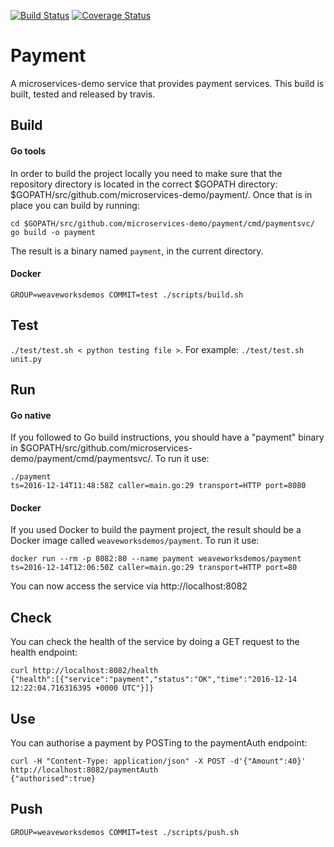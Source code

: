 [![Build Status](https://travis-ci.org/microservices-demo/payment.svg?branch=master)](https://travis-ci.org/microservices-demo/payment) [![Coverage Status](https://coveralls.io/repos/github/microservices-demo/payment/badge.svg?branch=master)](https://coveralls.io/github/microservices-demo/payment?branch=master)

# Payment
A microservices-demo service that provides payment services.
This build is built, tested and released by travis.

## Build

#### Go tools
In order to build the project locally you need to make sure that the repository directory is located in the correct
$GOPATH directory: $GOPATH/src/github.com/microservices-demo/payment/. Once that is in place you can build by running:

```
cd $GOPATH/src/github.com/microservices-demo/payment/cmd/paymentsvc/
go build -o payment
```

The result is a binary named `payment`, in the current directory.

#### Docker 
`GROUP=weaveworksdemos COMMIT=test ./scripts/build.sh`

## Test
`./test/test.sh < python testing file >`. For example: `./test/test.sh unit.py`

## Run 

#### Go native

If you followed to Go build instructions, you should have a "payment" binary in $GOPATH/src/github.com/microservices-demo/payment/cmd/paymentsvc/.
To run it use:
```
./payment
ts=2016-12-14T11:48:58Z caller=main.go:29 transport=HTTP port=8080
```

#### Docker

If you used Docker to build the payment project, the result should be a Docker image called `weaveworksdemos/payment`.
To run it use:
```
docker run --rm -p 8082:80 --name payment weaveworksdemos/payment
ts=2016-12-14T12:06:50Z caller=main.go:29 transport=HTTP port=80
```

You can now access the service via http://localhost:8082

## Check

You can check the health of the service by doing a GET request to the health endpoint:

```
curl http://localhost:8082/health
{"health":[{"service":"payment","status":"OK","time":"2016-12-14 12:22:04.716316395 +0000 UTC"}]}
```

## Use

You can authorise a payment by POSTing to the paymentAuth endpoint:

```
curl -H "Content-Type: application/json" -X POST -d'{"Amount":40}'  http://localhost:8082/paymentAuth
{"authorised":true}
```

## Push
`GROUP=weaveworksdemos COMMIT=test ./scripts/push.sh`
